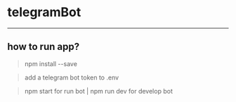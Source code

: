 # telegramBot

---

## how to run app?
> npm install --save

> add a telegram bot token to .env

> npm start for run bot | npm run dev for develop bot
